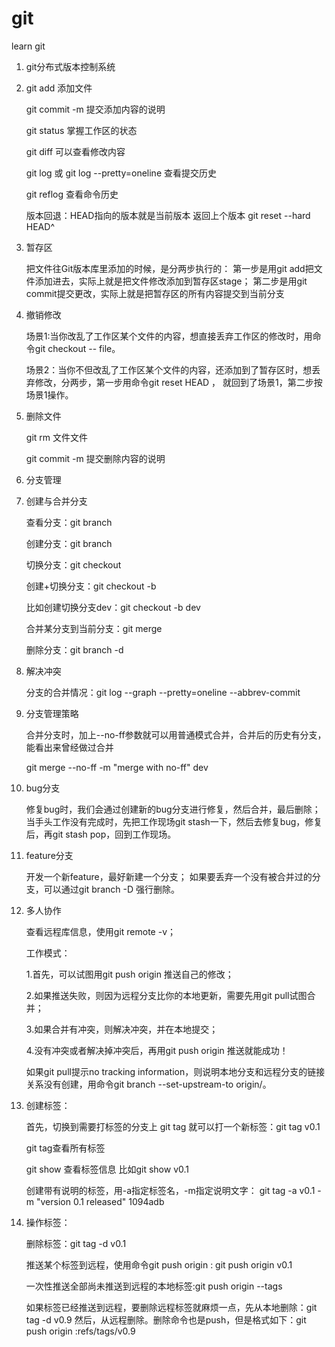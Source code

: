 # git
learn git


1. git分布式版本控制系统
2. git add <file> 添加文件

    git commit -m <message> 提交添加内容的说明

    git status 掌握工作区的状态

    git diff 可以查看修改内容

    git log 或 git log --pretty=oneline 查看提交历史

    git reflog 查看命令历史

    版本回退：HEAD指向的版本就是当前版本 返回上个版本 git reset --hard  HEAD^

3. 暂存区

    把文件往Git版本库里添加的时候，是分两步执行的：
    第一步是用git add把文件添加进去，实际上就是把文件修改添加到暂存区stage；
    第二步是用git commit提交更改，实际上就是把暂存区的所有内容提交到当前分支
4.  撤销修改

    场景1:当你改乱了工作区某个文件的内容，想直接丢弃工作区的修改时，用命令git checkout -- file。

    场景2：当你不但改乱了工作区某个文件的内容，还添加到了暂存区时，想丢弃修改，分两步，第一步用命令git reset HEAD <file>，
    就回到了场景1，第二步按场景1操作。
5. 删除文件

   git rm <file> 文件文件

    git commit -m <message> 提交删除内容的说明

6. 分支管理
7. 创建与合并分支

    查看分支：git branch

    创建分支：git branch <name>

    切换分支：git checkout <name>

    创建+切换分支：git checkout -b <name> 

    比如创建切换分支dev：git checkout -b dev

    合并某分支到当前分支：git merge <name>

    删除分支：git branch -d <name>
8.  解决冲突

    分支的合并情况：git log --graph --pretty=oneline --abbrev-commit
9.  分支管理策略

    合并分支时，加上--no-ff参数就可以用普通模式合并，合并后的历史有分支，能看出来曾经做过合并

    git merge --no-ff -m "merge with no-ff" dev
10. bug分支

    修复bug时，我们会通过创建新的bug分支进行修复，然后合并，最后删除；
    当手头工作没有完成时，先把工作现场git stash一下，然后去修复bug，修复后，再git stash pop，回到工作现场。
11. feature分支

    开发一个新feature，最好新建一个分支；
    如果要丢弃一个没有被合并过的分支，可以通过git branch -D <name>强行删除。

12. 多人协作

    查看远程库信息，使用git remote -v；

    工作模式：

    1.首先，可以试图用git push origin <branch-name>推送自己的修改；

    2.如果推送失败，则因为远程分支比你的本地更新，需要先用git pull试图合并；

    3.如果合并有冲突，则解决冲突，并在本地提交；

    4.没有冲突或者解决掉冲突后，再用git push origin <branch-name>推送就能成功！

    如果git pull提示no tracking information，则说明本地分支和远程分支的链接关系没有创建，用命令git branch --set-upstream-to <branch-name> origin/<branch-name>。

13. 创建标签：

    首先，切换到需要打标签的分支上
    git tag <name>就可以打一个新标签：git tag v0.1

    git tag查看所有标签

    git show <tagname>查看标签信息 比如git show v0.1

    创建带有说明的标签，用-a指定标签名，-m指定说明文字：
    git tag -a v0.1 -m "version 0.1 released" 1094adb

14. 操作标签：

    删除标签：git tag -d v0.1

    推送某个标签到远程，使用命令git push origin <tagname>: git push origin v0.1

    一次性推送全部尚未推送到远程的本地标签:git push origin --tags
    
    如果标签已经推送到远程，要删除远程标签就麻烦一点，先从本地删除：git tag -d v0.9
    然后，从远程删除。删除命令也是push，但是格式如下：git push origin :refs/tags/v0.9